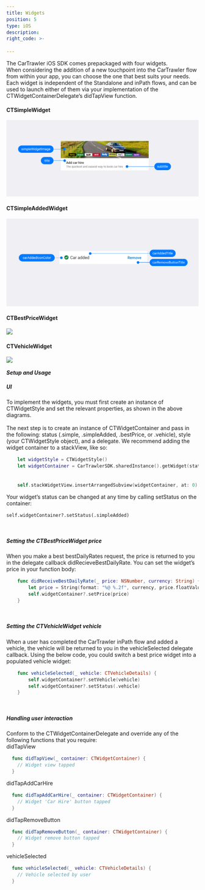 ```yaml
---
title: Widgets
position: 5
type: iOS
description:
right_code: >-

---
```



The CarTrawler iOS SDK comes prepackaged with four widgets.<br /> When considering the addition of a new touchpoint into the CarTrawler flow from within your app, you can choose the one that best suits your needs.<br /> Each widget is independent of the Standalone and inPath flows, and can be used to launch either of them via your implementation of the CTWidgetContainerDelegate’s didTapView function.<br />

<h4>CTSimpleWidget</h4>
<picture>
  <source media="(max-width: 799px)" srcset="/uploads/Simple_Loaded_Generic_iOS.png">
  <source media="(min-width: 800px)" srcset="/uploads/Simple_Loaded_Generic_iOS.png">
  <img src="/uploads/Simple_Loaded_Generic_iOS.png">
</picture><br />

<h4>CTSimpleAddedWidget</h4>
<picture>
  <source media="(max-width: 799px)" srcset="/uploads/Simple_Added_Generic_iOS.png">
  <source media="(min-width: 800px)" srcset="/uploads/Simple_Added_Generic_iOS.png">
  <img src="/uploads/Simple_Added_Generic_iOS.png">
</picture><br />

<h4>CTBestPriceWidget</h4>
<picture>
  <source media="(max-width: 799px)" srcset="/uploads/Pricing_Loaded_Generic_iOS.png">
  <source media="(min-width: 800px)" srcset="/uploads/Pricing_Loaded_Generic_iOS.png">
  <img src="/uploads/Pricing_Loaded_Generic_iOS.png_iOS">
</picture><br />

<h4>CTVehicleWidget</h4>
<picture>
  <source media="(max-width: 799px)" srcset="/uploads/Pricing_Added_Generic_iOS.png">
  <source media="(min-width: 800px)" srcset="/uploads/Pricing_Added_Generic_iOS.png">
  <img src="/uploads/Pricing_Added_Generic_IOS.png_iOS">
</picture><br />

***Setup and Usage***

<h5>UI</h5>

To implement the widgets, you must first create an instance of CTWidgetStyle and set the relevant properties, as shown in the above diagrams. <br /><br />
The next step is to create an instance of CTWidgetContainer and pass in the following: status (.simple, .simpleAdded, .bestPrice, or .vehicle), style (your CTWidgetStyle object), and a delegate. 
We recommend adding the widget container to a stackView, like so: 

```swift
    let widgetStyle = CTWidgetStyle()
    let widgetContainer = CarTrawlerSDK.sharedInstance().getWidget(status: .simple,
                                                                       style: widgetStyle,
                                                                       delegate: self)
    self.stackWidgetView.insertArrangedSubview(widgetContainer, at: 0)
```

Your widget’s status can be changed at any time by calling setStatus on the container:

    self.widgetContainer?.setStatus(.simpleAdded)

<br />
<h5>Setting the CTBestPriceWidget price</h5>

When you make a best bestDailyRates request, the price is returned to you in the delegate callback didRecieveBestDailyRate. You can set the widget’s price in your function body: 

```swift
    func didReceiveBestDailyRate(_ price: NSNumber, currency: String) {
        let price = String(format: "%@ %.2f", currency, price.floatValue)
        self.widgetContainer?.setPrice(price)
    }
```
<br />
<h5>Setting the CTVehicleWidget vehicle</h5>

When a user has completed the CarTrawler inPath flow and added a vehicle, the vehicle will be returned to you in the vehicleSelected delegate callback. Using the below code, you could switch a best price widget into a populated vehicle widget: 
```swift  
    func vehicleSelected(_ vehicle: CTVehicleDetails) {
        self.widgetContainer?.setVehicle(vehicle)
        self.widgetContainer?.setStatus(.vehicle)
    }
```
<br />
<h5>Handling user interaction</h5> 
  
Conform to the CTWidgetContainerDelegate and override any of the following functions that you require: 
<br />
didTapView

  ```swift
    func didTapView(_ container: CTWidgetContainer) {
      // Widget view tapped
    }
  ```

didTapAddCarHire

  ```swift    
    func didTapAddCarHire(_ container: CTWidgetContainer) {
      // Widget 'Car Hire' button tapped
    }
  ```
didTapRemoveButton

  ```swift    
    func didTapRemoveButton(_ container: CTWidgetContainer) {
      // Widget remove button tapped
    }
  ```

vehicleSelected

  ```swift
    func vehicleSelected(_ vehicle: CTVehicleDetails) {
      // Vehicle selected by user
    }
  ```

